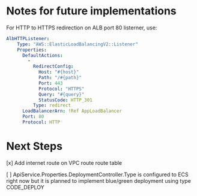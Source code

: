 # Notes for future implementations

For HTTP to HTTPS redirection on ALB port 80 listerner, use:

```yaml
AlbHTTPListener:
    Type: "AWS::ElasticLoadBalancingV2::Listener"
    Properties:
      DefaultActions:
        - 
          RedirectConfig:
            Host: "#{host}"
            Path: "/#{path}"
            Port: 443
            Protocol: "HTTPS"
            Query: "#{query}"
            StatusCode: HTTP_301
          Type: redirect
      LoadBalancerArn: !Ref AppLoadBalancer
      Port: 80
      Protocol: HTTP
```

# Next Steps

[x] Add internet route on VPC route route table

[ ] ApiService.Properties.DeploymentController.Type is configured to ECS right now but it is planned to implement blue/green deployment using type CODE_DEPLOY